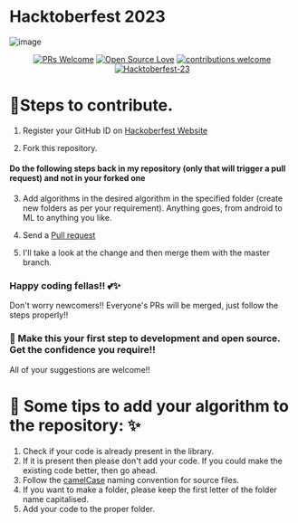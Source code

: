 # Hacktoberfest 2023

![image](https://blog.appflowy.io/content/images/size/w1140/2022/09/image-2.png)
<div align="center">

[![PRs Welcome](https://img.shields.io/badge/PRs-welcome-brightgreen.svg?style=flat&logo=github)](https://github.com/puruagarwal1/hacktoberfest-2022-directory) 
[![Open Source Love](https://img.shields.io/badge/Open%20Source-%F0%9F%A4%8D-Green)](https://github.com/puruagarwal1/hacktoberfest-2022-directory) 
[![contributions welcome](https://img.shields.io/static/v1.svg?label=Contributions&message=Welcome&color=0059b3)](https://github.com/puruagarwal1/hacktoberfest-2022-directory)
[![Hacktoberfest-23](https://img.shields.io/static/v1.svg?label=Hacktoberfest-23&message=accepted&color=red)](https://github.com/puruagarwal1/python_dir)
</div>

# 📌Steps to contribute.

1. Register your GitHub ID on [Hackoberfest Website](https://hacktoberfest.com/auth/)

2. Fork this repository.

#### Do the following steps back in my repository (only that will trigger a pull request) and not in your forked one

3. Add algorithms in the desired algorithm in the specified folder (create new folders as per your requirement). Anything goes, from android to ML to anything you like.
   
4. Send a [Pull request](https://github.com/puruagarwal1/hacktoberfest-2023)

5. I'll take a look at the change and then merge them with the master branch.


### Happy coding fellas!! 💕✨
Don't worry newcomers!! Everyone's PRs will be merged, just follow the steps properly!!


### 🙌 Make this your first step to development and open source. Get the confidence you require!!
All of your suggestions are welcome!!


# 📌 Some tips to add your algorithm to the repository: ✨
1. Check if your code is already present in the library.
2. If it is present then please don't add your code. If you could make the existing code better, then go ahead.
3. Follow the [camelCase](https://en.wikipedia.org/wiki/Camel_case) naming convention for source files.
4. If you want to make a folder, please keep the first letter of the folder name capitalised.
5. Add your code to the proper folder.
